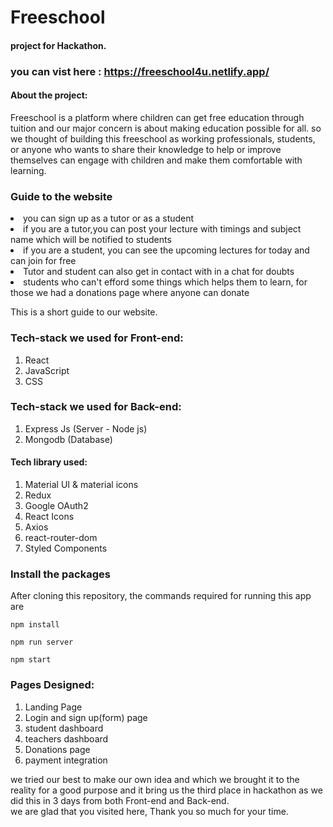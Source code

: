# Freeschool
#### project for Hackathon.

### you can vist here : <a>https://freeschool4u.netlify.app/</a> 


#### About the project:
Freeschool is a platform where children can get free education through tuition and our major concern is about making education possible for all. so we thought of building this freeschool as working professionals, students, or anyone who wants to share their knowledge to help or improve themselves can engage with children and make them comfortable with learning.
### Guide to the website
<li>you can sign up as a tutor or as a student</li>
<li>if you are a tutor,you can post your lecture with timings and subject name which will be notified to students</li>
<li>if you are a student, you can see the upcoming lectures for today and can join for free</li>
<li>Tutor and student can also get in contact with in a chat for doubts</li>
<li>students who can't efford some things which helps them to learn, for those we had a donations page where anyone can donate</li>

This is a short guide to our website.


### Tech-stack we used for Front-end:
1. React 
2. JavaScript
3. CSS

### Tech-stack we used for Back-end:
1. Express Js (Server - Node js)
2. Mongodb (Database)

#### Tech library used:
1. Material UI & material icons
2. Redux
3. Google OAuth2
5. React Icons
6. Axios
7. react-router-dom
8. Styled Components

### Install the packages
After cloning this repository, the commands required for running this app are
```
npm install
```
```
npm run server
```
```
npm start
```

### Pages Designed:
1. Landing Page
2. Login and sign up(form) page
3. student dashboard
4. teachers dashboard
5. Donations page
6. payment integration


we tried our best to make our own idea and which we brought it to the reality for a good purpose and it bring us the third place in hackathon as we did this in 3 days from both Front-end and Back-end.<br/>
we are glad that you visited here, Thank you so much for your time.

